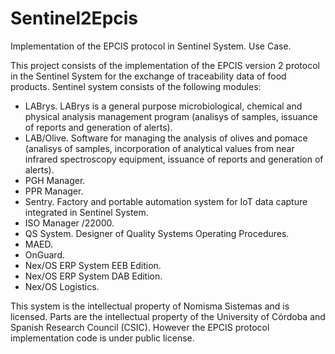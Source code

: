 # Sentinel2Epcis
Implementation of the EPCIS protocol in Sentinel System. Use Case.

This project consists of the implementation of the EPCIS version 2 protocol in the Sentinel System for the exchange of traceability data of food products. 
Sentinel system consists of the following modules:

- LABrys. LABrys is a general purpose microbiological, chemical and physical analysis management program (analisys of samples,  issuance of reports and generation of alerts).
- LAB/Olive. Software for managing the analysis of olives and pomace (analisys of samples, incorporation of analytical values from near infrared spectroscopy equipment, issuance of reports and generation of alerts).
- PGH Manager. 
- PPR Manager. 
- Sentry. Factory and portable automation system for IoT data capture integrated in Sentinel System.
- ISO Manager /22000.
- QS System. Designer of Quality Systems Operating Procedures.
- MAED.
- OnGuard.
- Nex/OS ERP System EEB Edition.
- Nex/OS ERP System DAB Edition.
- Nex/OS Logistics.

This system is the intellectual property of Nomisma Sistemas and is licensed. Parts are the intellectual property of the University of Córdoba and Spanish Research Council (CSIC).
However the EPCIS protocol implementation code is under public license.

